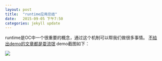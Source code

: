 ```yaml
---
layout: post
title:  "runtime应用总结"
date:   2015-09-05 下午7:50
categories: jekyll update
---
```


runtime是OC中一个很重要的概念，通过这个机制可以帮我们做很多事情。
[不给出demo的文章都是耍流氓](https://github.com/guohongwei719/RuntimeDemo.git)
demo截图如下：


![](http://guohongwei719.github.io/images/20150905/1.png)

















































































































































